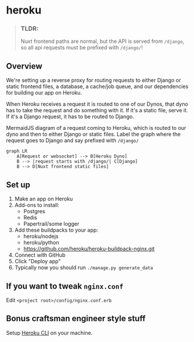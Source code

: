 # heroku


> ### TLDR:
> Nuxt frontend paths are normal, but the API is served from `/django`,
so all api requests must be prefixed with `/django/`!


## Overview

We're setting up a reverse proxy for routing requests to either Django or static
frontend files, a database, a cache/job queue, and our dependencies
for building our app on Heroku.

When Heroku receives a request it is routed to one of our Dynos, that dyno has
to take the request and do something with it. If it's a static file, serve it.
If it's a Django request, it has to be routed to Django.

MermaidJS diagram of a request coming to Heroku, which is
routed to our dyno and then to either Django or static files.
Label the graph where the request goes to Django and say
prefixed with `/django/`
```mermaid
graph LR
    A[Request or websocket] --> B[Heroku Dyno]
    B --> |request starts with /django/| C[Django]
    B --> D[Nuxt frontend static files]
```


## Set up

 1. Make an app on Heroku
 2. Add-ons to install:
    * Postgres
    * Redis
    * Papertrail/some logger
 3. Add these buildpacks to your app:
    * heroku/nodejs
    * heroku/python
    * https://github.com/heroku/heroku-buildpack-nginx.git
 4. Connect with GitHub
 5. Click "Deploy app"
 6. Typically now you should run `./manage.py generate_data`

## If you want to tweak `nginx.conf`

Edit `<project root>/config/nginx.conf.erb`

## Bonus craftsman engineer style stuff

Setup [Heroku CLI](https://devcenter.heroku.com/articles/heroku-cli) on your machine.
